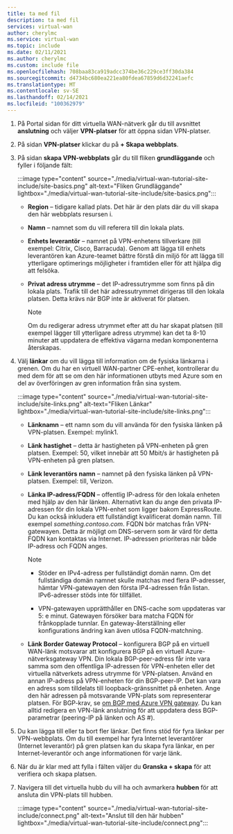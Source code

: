 ```yaml
---
title: ta med fil
description: ta med fil
services: virtual-wan
author: cherylmc
ms.service: virtual-wan
ms.topic: include
ms.date: 02/11/2021
ms.author: cherylmc
ms.custom: include file
ms.openlocfilehash: 708baa83ca919adcc374be36c229ce3ff30da384
ms.sourcegitcommit: d4734bc680ea221ea80fdea67859d6d32241aefc
ms.translationtype: MT
ms.contentlocale: sv-SE
ms.lasthandoff: 02/14/2021
ms.locfileid: "100362979"
---
```

1. På Portal sidan för ditt virtuella WAN-nätverk går du till avsnittet **anslutning** och väljer **VPN-platser** för att öppna sidan VPN-platser.
1. På sidan **VPN-platser** klickar du på **+ Skapa webbplats**.
1. På sidan **skapa VPN-webbplats** går du till fliken **grundläggande** och fyller i följande fält:

   :::image type="content" source="./media/virtual-wan-tutorial-site-include/site-basics.png" alt-text="Fliken Grundläggande" lightbox="./media/virtual-wan-tutorial-site-include/site-basics.png":::

    * **Region** – tidigare kallad plats. Det här är den plats där du vill skapa den här webbplats resursen i.
    * **Namn** – namnet som du vill referera till din lokala plats.
    * **Enhets leverantör** – namnet på VPN-enhetens tillverkare (till exempel: Citrix, Cisco, Barracuda). Genom att lägga till enhets leverantören kan Azure-teamet bättre förstå din miljö för att lägga till ytterligare optimerings möjligheter i framtiden eller för att hjälpa dig att felsöka.
    * **Privat adress utrymme** – det IP-adressutrymme som finns på din lokala plats. Trafik till det här adressutrymmet dirigeras till den lokala platsen. Detta krävs när BGP inte är aktiverat för platsen.
    
      >[!NOTE]
      >Om du redigerar adress utrymmet efter att du har skapat platsen (till exempel lägger till ytterligare adress utrymme) kan det ta 8-10 minuter att uppdatera de effektiva vägarna medan komponenterna återskapas.
      >
1. Välj **länkar** om du vill lägga till information om de fysiska länkarna i grenen. Om du har en virtuell WAN-partner CPE-enhet, kontrollerar du med dem för att se om den här informationen utbyts med Azure som en del av överföringen av gren information från sina system.

   :::image type="content" source="./media/virtual-wan-tutorial-site-include/site-links.png" alt-text="Fliken Länkar" lightbox="./media/virtual-wan-tutorial-site-include/site-links.png":::

   * **Länknamn** – ett namn som du vill använda för den fysiska länken på VPN-platsen. Exempel: mylink1.
   * **Länk hastighet** – detta är hastigheten på VPN-enheten på gren platsen. Exempel: 50, vilket innebär att 50 Mbit/s är hastigheten på VPN-enheten på gren platsen.
   * **Länk leverantörs namn** – namnet på den fysiska länken på VPN-platsen. Exempel: till, Verizon.
   * **Länka IP-adress/FQDN** – offentlig IP-adress för den lokala enheten med hjälp av den här länken. Alternativt kan du ange den privata IP-adressen för din lokala VPN-enhet som ligger bakom ExpressRoute. Du kan också inkludera ett fullständigt kvalificerat domän namn. Till exempel *something.contoso.com*. FQDN bör matchas från VPN-gatewayen. Detta är möjligt om DNS-servern som är värd för detta FQDN kan kontaktas via Internet. IP-adressen prioriteras när både IP-adress och FQDN anges.

     >[!NOTE]
     >
     >* Stöder en IPv4-adress per fullständigt domän namn. Om det fullständiga domän namnet skulle matchas med flera IP-adresser, hämtar VPN-gatewayen den första IP4-adressen från listan. IPv6-adresser stöds inte för tillfället.
     >
     >* VPN-gatewayen upprätthåller en DNS-cache som uppdateras var 5: e minut. Gatewayen försöker bara matcha FQDN för frånkopplade tunnlar. En gateway-återställning eller konfigurations ändring kan även utlösa FQDN-matchning.
     >
   * **Länk Border Gateway Protocol** – konfigurera BGP på en virtuell WAN-länk motsvarar att konfigurera BGP på en virtuell Azure-nätverksgateway VPN. Din lokala BGP-peer-adress får inte vara samma som den offentliga IP-adressen för VPN-enheten eller det virtuella nätverkets adress utrymme för VPN-platsen. Använd en annan IP-adress på VPN-enheten för din BGP-peer-IP. Det kan vara en adress som tilldelats till loopback-gränssnittet på enheten. Ange den här adressen på motsvarande VPN-plats som representerar platsen.  För BGP-krav, se [om BGP med Azure VPN gateway](../articles/vpn-gateway/vpn-gateway-bgp-overview.md). Du kan alltid redigera en VPN-länk anslutning för att uppdatera dess BGP-parametrar (peering-IP på länken och AS #).
1. Du kan lägga till eller ta bort fler länkar. Det finns stöd för fyra länkar per VPN-webbplats. Om du till exempel har fyra Internet leverantörer (Internet leverantör) på gren platsen kan du skapa fyra länkar, en per Internet-leverantör och ange informationen för varje länk.
1. När du är klar med att fylla i fälten väljer du **Granska + skapa** för att verifiera och skapa platsen.
1. Navigera till det virtuella hubb du vill ha och avmarkera **hubben** för att ansluta din VPN-plats till hubben.

   :::image type="content" source="./media/virtual-wan-tutorial-site-include/connect.png" alt-text="Anslut till den här hubben" lightbox="./media/virtual-wan-tutorial-site-include/connect.png":::
